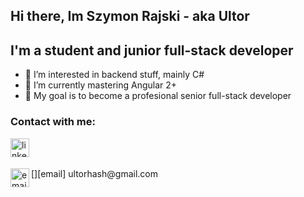 ## Hi there, Im Szymon Rajski - aka Ultor
## I'm a student and junior full-stack developer
- 👀 I’m interested in backend stuff, mainly C#
- 🌱 I’m currently mastering Angular 2+
- 🥅 My goal is to become a profesional senior full-stack developer

### Contact with me:
[<img align="left" alt="linkedin" width="30px" src="https://www.svgrepo.com/show/57068/linkedin.svg" />][linkedin]
<br />
<br />
<div style="display: inline">[<img align="left" alt="email" width="30px" src="https://www.svgrepo.com/show/56752/email.svg" />][email]</div> ultorhash@gmail.com

[linkedin]: https://www.linkedin.com/in/szymon-rajski-73177a21a/
[email]: https://mail.google.com/
